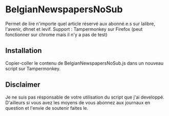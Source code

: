 # BelgianNewspapersNoSub
Permet de lire n'importe quel article réservé aux abonné.e.s sur lalibre, l'avenir, dhnet et levif.
Support : Tampermonkey sur Firefox (peut fonctionner sur chrome mais il n'y a pas de test)

## Installation
Copier-coller le contenu de BelgianNewspapersNoSub.js dans un nouveau script sur Tampermonkey.

## Disclaimer
Je ne suis pas résponsable de votre utilisation du script que j'ai developpé. D'ailleurs si vous avez les moyens de vous abonnez aux journaux en question et l'envie de soutenir faites le.
